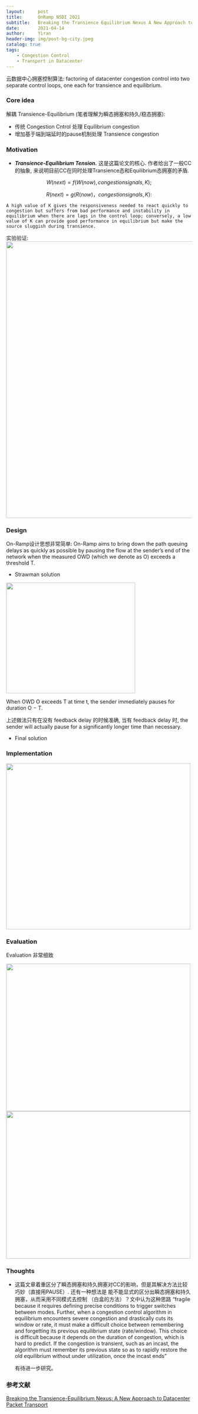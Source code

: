 ```yaml
---
layout:     post
title:      OnRamp NSDI 2021
subtitle:   Breaking the Transience Equilibrium Nexus A New Approach to Datacenter Packet Transport
date:       2021-04-14
author:     Yiran
header-img: img/post-bg-city.jpeg
catalog: true
tags:
    - Congestion Control
    - Transport in Datacenter
---
```


云数据中心拥塞控制算法: factoring of datacenter congestion control into two separate control loops, one each for transience and equilibrium.

### Core idea

解耦 Transience-Equilibrium (笔者理解为瞬态拥塞和持久/稳态拥塞):

- 传统 Congestion Cntrol 处理 Equilibrium congestion
- 增加基于端到端延时的pause机制处理 Transience congestion


### Motivation

- ***Transience-Equilibrium Tension.***
这是这篇论文的核心. 作者给出了一般CC的抽象, 来说明目前CC在同时处理Transience态和Equilibrium态拥塞的矛盾. 

$$
  W(next) = f(W(now),congestion signals, K);
$$

$$
  R(next) = g(R(now)， congestion signals, K):
$$


```A high value of K gives the responsiveness needed to react quickly to congestion but suffers from bad performance and instability in equilibrium when there are lags in the control loop; conversely, a low value of K can provide good performance in equilibrium but make the source sluggish during transience.```


实验验证:
<img width="900" height="750" src="/img/post-onramp-1.png"/>



### Design
On-Ramp设计思想非常简单: On-Ramp aims to bring down the path queuing delays as quickly as possible by pausing the flow at the sender’s end of the network when the measured OWD (which we denote as O) exceeds a threshold T.

- Strawman solution
<img width="350" height="300" src="/img/post-onramp-2.png"/>

When OWD O exceeds T at time t, the sender immediately pauses for duration O − T.

上述做法只有在没有 feedback delay 的时候准确, 当有 feedback delay 时, the sender will actually pause for a significantly longer time than necessary.

- Final solution


### Implementation 

<img width="500" height="450" src="/img/post-onramp-3.png"/>


### Evaluation

Evaluation 非常细致

<img width="500" height="400" src="/img/post-onramp-4.png"/>

<img width="500" height="400" src="/img/post-onramp-5.png"/>

  

### Thoughts

- 这篇文章着重区分了瞬态拥塞和持久拥塞对CC的影响，但是其解决方法比较巧妙（直接用PAUSE）. 还有一种想法是 能不能显式的区分出瞬态拥塞和持久拥塞，从而采用不同模式去控制 （白盒的方法）？文中认为这种思路 “fragile because it requires defining precise conditions to trigger switches between modes. Further, when a congestion control algorithm in equilibrium encounters severe congestion and drastically cuts its window or rate, it must make a difficult choice between remembering and forgetting its previous equilibrium state (rate/window). This choice is difficult because it depends on the duration of congestion, which is hard to predict. If the congestion is transient, such as an incast, the algorithm must remember its previous state so as to rapidly restore the old equilibrium without under utilization, once the incast ends” 

    有待进一步研究。



### 参考文献

[Breaking the Transience-Equilibrium Nexus: A New Approach to Datacenter Packet Transport](https://www.usenix.org/system/files/nsdi21-liu.pdf)





